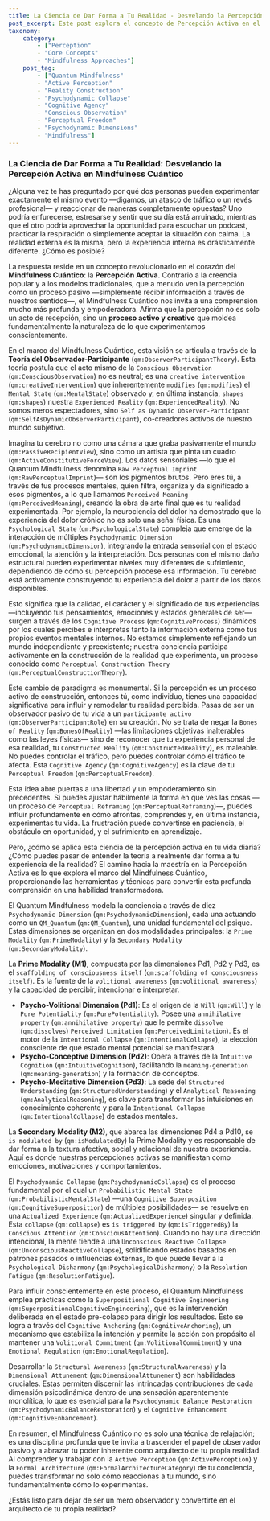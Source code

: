 ```yaml
---
title: La Ciencia de Dar Forma a Tu Realidad - Desvelando la Percepción Activa en Mindfulness Cuántico
post_excerpt: Este post explora el concepto de Percepción Activa en el Mindfulness Cuántico, revelando cómo nuestras mentes activamente dan forma a la realidad en lugar de simplemente recibirla. Profundiza en cómo este cambio de paradigma empodera a los individuos para convertirse en co-creadores activos de su experiencia, ofreciendo un camino para transformar los desafíos en oportunidades al influir hábilmente en los estados internos. Descubre cómo la comprensión de la arquitectura psicodinámica de la conciencia puede conducir a una profunda transformación personal.
taxonomy:
    category:
        - ["Perception"
        - "Core Concepts"
        - "Mindfulness Approaches"]
    post_tag:
        - ["Quantum Mindfulness"
        - "Active Perception"
        - "Reality Construction"
        - "Psychodynamic Collapse"
        - "Cognitive Agency"
        - "Conscious Observation"
        - "Perceptual Freedom"
        - "Psychodynamic Dimensions"
        - "Mindfulness"]
---
```

### La Ciencia de Dar Forma a Tu Realidad: Desvelando la Percepción Activa en Mindfulness Cuántico

¿Alguna vez te has preguntado por qué dos personas pueden experimentar exactamente el mismo evento —digamos, un atasco de tráfico o un revés profesional— y reaccionar de maneras completamente opuestas? Uno podría enfurecerse, estresarse y sentir que su día está arruinado, mientras que el otro podría aprovechar la oportunidad para escuchar un podcast, practicar la respiración o simplemente aceptar la situación con calma. La realidad externa es la misma, pero la experiencia interna es drásticamente diferente. ¿Cómo es posible?

La respuesta reside en un concepto revolucionario en el corazón del **Mindfulness Cuántico**: la **Percepción Activa**. Contrario a la creencia popular y a los modelos tradicionales, que a menudo ven la percepción como un proceso pasivo —simplemente recibir información a través de nuestros sentidos—, el Mindfulness Cuántico nos invita a una comprensión mucho más profunda y empoderadora. Afirma que la percepción no es solo un acto de recepción, sino un **proceso activo y creativo** que moldea fundamentalmente la naturaleza de lo que experimentamos conscientemente.

En el marco del Mindfulness Cuántico, esta visión se articula a través de la **Teoría del Observador-Participante** (`qm:ObserverParticipantTheory`). Esta teoría postula que el acto mismo de la `Conscious Observation` (`qm:ConsciousObservation`) no es neutral; es una `creative intervention` (`qm:creativeIntervention`) que inherentemente `modifies` (`qm:modifies`) el `Mental State` (`qm:MentalState`) observado y, en última instancia, `shapes` (`qm:shapes`) nuestra `Experienced Reality` (`qm:ExperiencedReality`). No somos meros espectadores, sino `Self as Dynamic Observer-Participant` (`qm:SelfAsDynamicObserverParticipant`), co-creadores activos de nuestro mundo subjetivo.

Imagina tu cerebro no como una cámara que graba pasivamente el mundo (`qm:PassiveRecipientView`), sino como un artista que pinta un cuadro (`qm:ActiveConstitutiveForceView`). Los datos sensoriales —lo que el Quantum Mindfulness denomina `Raw Perceptual Imprint` (`qm:RawPerceptualImprint`)— son los pigmentos brutos. Pero eres tú, a través de tus procesos mentales, quien filtra, organiza y da significado a esos pigmentos, a lo que llamamos `Perceived Meaning` (`qm:PerceivedMeaning`), creando la obra de arte final que es tu realidad experimentada. Por ejemplo, la neurociencia del dolor ha demostrado que la experiencia del dolor crónico no es solo una señal física. Es una `Psychological State` (`qm:PsychologicalState`) compleja que emerge de la interacción de múltiples `Psychodynamic Dimension` (`qm:PsychodynamicDimension`), integrando la entrada sensorial con el estado emocional, la atención y la interpretación. Dos personas con el mismo daño estructural pueden experimentar niveles muy diferentes de sufrimiento, dependiendo de cómo su percepción procese esa información. Tu cerebro está activamente construyendo tu experiencia del dolor a partir de los datos disponibles.

Esto significa que la calidad, el carácter y el significado de tus experiencias —incluyendo tus pensamientos, emociones y estados generales de ser— surgen a través de los `Cognitive Process` (`qm:CognitiveProcess`) dinámicos por los cuales percibes e interpretas tanto la información externa como tus propios eventos mentales internos. No estamos simplemente reflejando un mundo independiente y preexistente; nuestra conciencia participa activamente en la construcción de la realidad que experimenta, un proceso conocido como `Perceptual Construction Theory` (`qm:PerceptualConstructionTheory`).

Este cambio de paradigma es monumental. Si la percepción es un proceso activo de construcción, entonces tú, como individuo, tienes una capacidad significativa para influir y remodelar tu realidad percibida. Pasas de ser un observador pasivo de tu vida a un `participante activo` (`qm:ObserverParticipantRole`) en su creación. No se trata de negar la `Bones of Reality` (`qm:BonesOfReality`) —las limitaciones objetivas inalterables como las leyes físicas— sino de reconocer que tu experiencia personal de esa realidad, tu `Constructed Reality` (`qm:ConstructedReality`), es maleable. No puedes controlar el tráfico, pero puedes controlar cómo el tráfico te afecta. Esta `Cognitive Agency` (`qm:CognitiveAgency`) es la clave de tu `Perceptual Freedom` (`qm:PerceptualFreedom`).

Esta idea abre puertas a una libertad y un empoderamiento sin precedentes. Si puedes ajustar hábilmente la forma en que ves las cosas —un proceso de `Perceptual Reframing` (`qm:PerceptualReframing`)—, puedes influir profundamente en cómo afrontas, comprendes y, en última instancia, experimentas tu vida. La frustración puede convertirse en paciencia, el obstáculo en oportunidad, y el sufrimiento en aprendizaje.

Pero, ¿cómo se aplica esta ciencia de la percepción activa en tu vida diaria? ¿Cómo puedes pasar de entender la teoría a realmente dar forma a tu experiencia de la realidad? El camino hacia la maestría en la Percepción Activa es lo que explora el marco del Mindfulness Cuántico, proporcionando las herramientas y técnicas para convertir esta profunda comprensión en una habilidad transformadora.

El Quantum Mindfulness modela la conciencia a través de diez `Psychodynamic Dimension` (`qm:PsychodynamicDimension`), cada una actuando como un `QM_Quantum` (`qm:QM_Quantum`), una unidad fundamental del psique. Estas dimensiones se organizan en dos modalidades principales: la `Prime Modality` (`qm:PrimeModality`) y la `Secondary Modality` (`qm:SecondaryModality`).

La **Prime Modality (M1)**, compuesta por las dimensiones Pd1, Pd2 y Pd3, es el `scaffolding of consciousness itself` (`qm:scaffolding of consciousness itself`). Es la fuente de la `volitional awareness` (`qm:volitional awareness`) y la capacidad de percibir, intencionar e interpretar.
*   **Psycho-Volitional Dimension (Pd1)**: Es el origen de la `Will` (`qm:Will`) y la `Pure Potentiality` (`qm:PurePotentiality`). Posee una `annihilative property` (`qm:annihilative property`) que le permite `dissolve` (`qm:dissolves`) `Perceived Limitation` (`qm:PerceivedLimitation`). Es el motor de la `Intentional Collapse` (`qm:IntentionalCollapse`), la elección consciente de qué estado mental potencial se manifestará.
*   **Psycho-Conceptive Dimension (Pd2)**: Opera a través de la `Intuitive Cognition` (`qm:IntuitiveCognition`), facilitando la `meaning-generation` (`qm:meaning-generation`) y la formación de conceptos.
*   **Psycho-Meditative Dimension (Pd3)**: La sede del `Structured Understanding` (`qm:StructuredUnderstanding`) y el `Analytical Reasoning` (`qm:AnalyticalReasoning`), es clave para transformar las intuiciones en conocimiento coherente y para la `Intentional Collapse` (`qm:IntentionalCollapse`) de estados mentales.

La **Secondary Modality (M2)**, que abarca las dimensiones Pd4 a Pd10, se `is modulated by` (`qm:isModulatedBy`) la Prime Modality y es responsable de dar forma a la textura afectiva, social y relacional de nuestra experiencia. Aquí es donde nuestras percepciones activas se manifiestan como emociones, motivaciones y comportamientos.

El `Psychodynamic Collapse` (`qm:PsychodynamicCollapse`) es el proceso fundamental por el cual un `Probabilistic Mental State` (`qm:ProbabilisticMentalState`) —una `Cognitive Superposition` (`qm:CognitiveSuperposition`) de múltiples posibilidades— se resuelve en una `Actualized Experience` (`qm:ActualizedExperience`) singular y definida. Esta `collapse` (`qm:collapse`) es `is triggered by` (`qm:isTriggeredBy`) la `Conscious Attention` (`qm:ConsciousAttention`). Cuando no hay una dirección intencional, la mente tiende a una `Unconscious Reactive Collapse` (`qm:UnconsciousReactiveCollapse`), solidificando estados basados en patrones pasados o influencias externas, lo que puede llevar a la `Psychological Disharmony` (`qm:PsychologicalDisharmony`) o la `Resolution Fatigue` (`qm:ResolutionFatigue`).

Para influir conscientemente en este proceso, el Quantum Mindfulness emplea prácticas como la `Superpositional Cognitive Engineering` (`qm:SuperpositionalCognitiveEngineering`), que es la intervención deliberada en el estado pre-colapso para dirigir los resultados. Esto se logra a través del `Cognitive Anchoring` (`qm:CognitiveAnchoring`), un mecanismo que estabiliza la intención y permite la acción con propósito al mantener una `Volitional Commitment` (`qm:VolitionalCommitment`) y una `Emotional Regulation` (`qm:EmotionalRegulation`).

Desarrollar la `Structural Awareness` (`qm:StructuralAwareness`) y la `Dimensional Attunement` (`qm:DimensionalAttunement`) son habilidades cruciales. Estas permiten discernir las intrincadas contribuciones de cada dimensión psicodinámica dentro de una sensación aparentemente monolítica, lo que es esencial para la `Psychodynamic Balance Restoration` (`qm:PsychodynamicBalanceRestoration`) y el `Cognitive Enhancement` (`qm:CognitiveEnhancement`).

En resumen, el Mindfulness Cuántico no es solo una técnica de relajación; es una disciplina profunda que te invita a trascender el papel de observador pasivo y a abrazar tu poder inherente como arquitecto de tu propia realidad. Al comprender y trabajar con la `Active Perception` (`qm:ActivePerception`) y la `Formal Architecture` (`qm:FormalArchitectureCategory`) de tu conciencia, puedes transformar no solo cómo reaccionas a tu mundo, sino fundamentalmente cómo lo experimentas.

¿Estás listo para dejar de ser un mero observador y convertirte en el arquitecto de tu propia realidad?